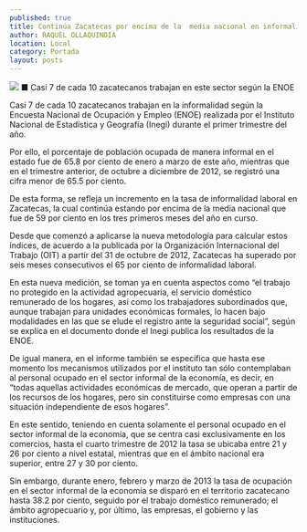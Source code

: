 ```yaml
---
published: true
title: Continúa Zacatecas por encima de la  media nacional en informalidad laboral
author: RAQUEL OLLAQUINDIA
location: Local
category: Portada
layout: posts
---
```


![](http://i.imgur.com/ld5WsoKm.jpg)
■ Casi 7 de cada 10 zacatecanos trabajan en este sector según la ENOE

Casi 7 de cada 10 zacatecanos trabajan en la informalidad según la Encuesta Nacional de Ocupación y Empleo (ENOE) realizada por el Instituto Nacional de Estadística y Geografía (Inegi) durante el primer trimestre del año.

Por ello, el porcentaje de población ocupada de manera informal en el estado fue de 65.8 por ciento de enero a marzo de este año, mientras que en el trimestre anterior, de octubre a diciembre de 2012, se registró una cifra menor de 65.5 por ciento.

De esta forma, se refleja un incremento en la tasa de informalidad laboral en Zacatecas, la cual continúa estando por encima de la media nacional que fue de 59 por ciento en los tres primeros meses del año en curso.

Desde que comenzó a aplicarse la nueva metodología para calcular estos índices, de acuerdo a la publicada por la Organización Internacional del Trabajo (OIT) a partir del 31 de octubre de 2012, Zacatecas ha superado por seis meses consecutivos el 65 por ciento de informalidad laboral.

En esta nueva medición, se toman ya en cuenta aspectos como “el trabajo no protegido en la actividad agropecuaria, el servicio doméstico remunerado de los hogares, así como los trabajadores subordinados que, aunque trabajan para unidades económicas formales, lo hacen bajo modalidades en las que se elude el registro ante la seguridad social”, según se explica en el documento donde el Inegi publica los resultados de la ENOE.

De igual manera, en el informe también se especifica que hasta ese momento los mecanismos utilizados por el instituto tan sólo contemplaban al personal ocupado en el sector informal de la economía, es decir, en “todas aquellas actividades económicas de mercado, que operan a partir de los recursos de los hogares, pero sin constituirse como empresas con una situación independiente de esos hogares”.

En este sentido, teniendo en cuenta solamente el personal ocupado en el sector informal de la economía, que se centra casi exclusivamente en los comercios, hasta el cuarto trimestre de 2012 la tasa se ubicaba entre 21 y 26 por ciento a nivel estatal, mientras que en el ámbito nacional era superior, entre 27 y 30 por ciento.

Sin embargo, durante enero, febrero y marzo de 2013 la tasa de ocupación en el sector informal de la economía se disparó en el territorio zacatecano hasta 38.2 por ciento, seguido por el trabajo doméstico remunerado; el ámbito agropecuario y, por último, las empresas, el gobierno y las instituciones.
